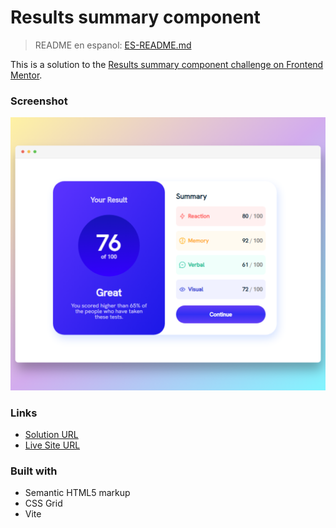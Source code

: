 # Results summary component
> README en espanol: [ES-README.md](./ES-README.md)

This is a solution to the [Results summary component challenge on Frontend Mentor](https://www.frontendmentor.io/challenges/results-summary-component-CE_K6s0maV).

### Screenshot

![Desktop Preview](./Screenshot_desktop.png)
### Links

- [Solution URL](https://www.frontendmentor.io/challenges/results-summary-component-CE_K6s0maV)
- [Live Site URL](https://rtlsalazar.github.io/responsive-summary-component/dist/index.html)

### Built with

- Semantic HTML5 markup
- CSS Grid
- Vite